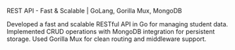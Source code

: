 REST API - Fast & Scalable | GoLang, Gorilla Mux, MongoDB 

Developed a fast and scalable RESTful API in Go for managing student data.
Implemented CRUD operations with MongoDB integration for persistent storage.
Used Gorilla Mux for clean routing and middleware support.
